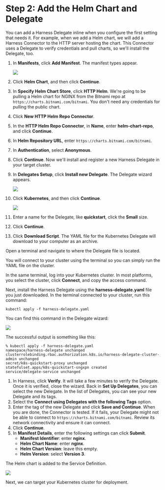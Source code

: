 # Step 2: Add the Helm Chart and Delegate

You can add a Harness Delegate inline when you configure the first setting that needs it. For example, when we add a Helm chart, we will add a Harness Connector to the HTTP server hosting the chart. This Connector uses a Delegate to verify credentials and pull charts, so we'll install the Delegate, too.

1. In **Manifests**, click **Add Manifest**. The manifest types appear.

   ![](./static/helm-cd-quickstart-03.png)
2. Click **Helm Chart**, and then click **Continue**.
3. In **Specify Helm Chart Store**, click **HTTP Helm**.
   We're going to be pulling a Helm chart for NGINX from the Bitnami repo at `https://charts.bitnami.com/bitnami`. You don't need any credentials for pulling the public chart.
4. Click **New HTTP Helm Repo Connector**.
5. In the **HTTP Helm Repo Connector**, in **Name**, enter **helm-chart-repo**, and click **Continue**.
6. In **Helm Repository URL**, enter `https://charts.bitnami.com/bitnami`.
7. In **Authentication**, select **Anonymous**.
8.  Click **Continue**.
    Now we'll install and register a new Harness Delegate in your target cluster.
9.  In **Delegates Setup**, click **Install new Delegate**.
    The Delegate wizard appears.

    [![](./static/helm-cd-quickstart-04.png)](./static/helm-cd-quickstart-04.png)
10. Click **Kubernetes**, and then click **Continue**.

    ![](./static/helm-cd-quickstart-06.png)
11. Enter a name for the Delegate, like **quickstart**, click the **Small** size.
12. Click **Continue**.
13. Click **Download Script**. The YAML file for the Kubernetes Delegate will download to your computer as an archive.

   Open a terminal and navigate to where the Delegate file is located.

   You will connect to your cluster using the terminal so you can simply run the YAML file on the cluster.

   In the same terminal, log into your Kubernetes cluster. In most platforms, you select the cluster, click **Connect**, and copy the access command.

   Next, install the Harness Delegate using the **harness-delegate.yaml** file you just downloaded. In the terminal connected to your cluster, run this command:

   ```
   kubectl apply -f harness-delegate.yaml
   ```
   You can find this command in the Delegate wizard:

   ![](./static/helm-cd-quickstart-07.png)

   The successful output is something like this:

   ```
   % kubectl apply -f harness-delegate.yaml  
   namespace/harness-delegate unchanged  
   clusterrolebinding.rbac.authorization.k8s.io/harness-delegate-cluster-admin unchanged  
   secret/k8s-quickstart-proxy unchanged  
   statefulset.apps/k8s-quickstart-sngxpn created  
   service/delegate-service unchanged
   ```
1. In Harness, click **Verify**. It will take a few minutes to verify the Delegate. Once it is verified, close the wizard.
   Back in **Set Up Delegates**, you can select the new Delegate.
   In the list of Delegates, you can see your new Delegate and its tags.
2. Select the **Connect using Delegates with the following Tags** option.
3. Enter the tag of the new Delegate and click **Save and Continue**.
   When you are done, the Connector is tested. If it fails, your Delegate might not be able to connect to `https://charts.bitnami.com/bitnami`. Review its network connectivity and ensure it can connect.
4. Click **Continue**.
5. In **Manifest Details**, enter the following settings can click **Submit**.
   * **Manifest Identifier**: enter **nginx**.
   * **Helm Chart Name**: enter **nginx**.
   * **Helm Chart Version**: leave this empty.
   * **Helm Version**: select **Version 3**.

The Helm chart is added to the Service Definition.

![](./static/helm-cd-quickstart-08.png)

Next, we can target your Kubernetes cluster for deployment.
